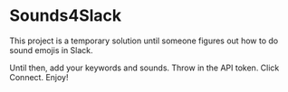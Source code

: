 # Sounds4Slack

This project is a temporary solution until someone figures out how to do sound emojis in Slack.

Until then, add your keywords and sounds. Throw in the API token. Click Connect. Enjoy!


